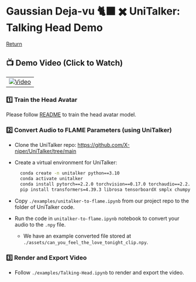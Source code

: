 # Gaussian Deja-vu 🐈‍⬛ ✖️ UniTalker: Talking Head Demo

[Return](../README.md)

## 📺 Demo Video (Click to Watch)
<div align="center">
  <table>
    <tr>
      <td>
        <a href="https://www.youtube.com/watch?v=vGlJ-Qzg818">
          <img src="https://img.youtube.com/vi/vGlJ-Qzg818/0.jpg" alt="Video">
        </a>
      </td>
    </tr>
  </table>
</div>





### 1️⃣ Train the Head Avatar

Please follow [README](../README.md) to train the head avatar model.




### 2️⃣ Convert Audio to FLAME Parameters (using UniTalker)

- Clone the UniTalker repo: https://github.com/X-niper/UniTalker/tree/main

- Create a virtual environment for UniTalker:
  ```bash
    conda create -n unitalker python==3.10
    conda activate unitalker
    conda install pytorch==2.2.0 torchvision==0.17.0 torchaudio==2.2.0 pytorch-cuda=12.1 -c pytorch -c nvidia
    pip install transformers=4.39.3 librosa tensorboardX smplx chumpy numpy==1.23.5 opencv-python
  ```

- Copy ```./examples/unitalker-to-flame.ipynb``` from our project repo to the folder of UniTalker code.

- Run the code in ```unitalker-to-flame.ipynb``` notebook to convert your audio to the ```.npy``` file.
  - We have an example converted file stored at ```./assets/can_you_feel_the_love_tonight_clip.npy```.



### 3️⃣ Render and Export Video

- Follow ```./examples/Talking-Head.ipynb``` to render and export the video.







